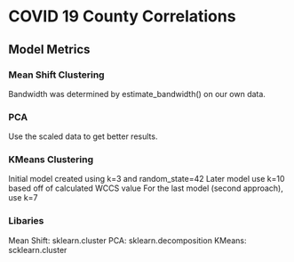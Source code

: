 # COVID 19 County Correlations
## Model Metrics
### Mean Shift Clustering
Bandwidth was determined by estimate_bandwidth() on our own data.
### PCA
Use the scaled data to get better results.
### KMeans Clustering
Initial model created using k=3 and random_state=42
Later model use k=10 based off of calculated WCCS value
For the last model (second approach), use k=7

### Libaries
Mean Shift: sklearn.cluster
PCA: sklearn.decomposition
KMeans: scklearn.cluster
